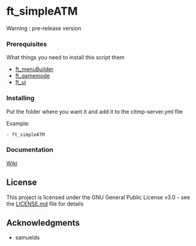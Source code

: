 # ft_simpleATM
Warning : pre-release version

### Prerequisites

What things you need to install this script them

  - [ft_menuBuilder](https://github.com/FivemTools/ft_menuBuilder)
  - [ft_gamemode](https://github.com/FivemTools/ft_gamemode)
  - [ft_ui](https://github.com/FivemTools/ft_ui)
  
### Installing

Put the folder where you want it and add it to the citmp-server.yml file

Example:

```
- ft_simpleATM
```

### Documentation

[Wiki](https://github.com/FivemTools/ft_simpleATM/wiki)

## License

This project is licensed under the GNU General Public License v3.0 - see the [LICENSE.md](LICENSE.md) file for details

## Acknowledgments

* samuelds
